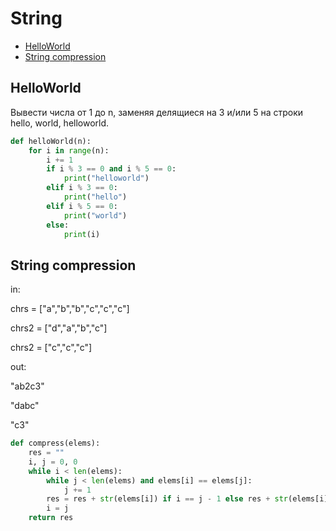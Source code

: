 # String

+ [HelloWorld](#hellworld)
+ [String compression](#string-compression)

## HelloWorld

Вывести числа от 1 до n, заменяя делящиеся на 3 и/или 5 на строки hello, world, helloworld.

```python
def helloWorld(n):
    for i in range(n):
        i += 1
        if i % 3 == 0 and i % 5 == 0:
            print("helloworld")
        elif i % 3 == 0:
            print("hello")
        elif i % 5 == 0:
            print("world")
        else:
            print(i)

```

## String compression

in:

chrs = ["a","b","b","c","c","c"]

chrs2 = ["d","a","b","c"]

chrs2 = ["c","c","c"]


out:

"ab2c3"

"dabc"

"c3"

```python
def compress(elems):
    res = ""
    i, j = 0, 0
    while i < len(elems):
        while j < len(elems) and elems[i] == elems[j]:
            j += 1
        res = res + str(elems[i]) if i == j - 1 else res + str(elems[i]) + str(j-i)
        i = j
    return res
```
